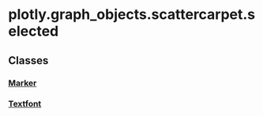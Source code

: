 # plotly.graph_objects.scattercarpet.selected

## Classes

### [Marker](Marker.md)

### [Textfont](Textfont.md)




